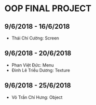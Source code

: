 # OOP FINAL PROJECT
## 9/6/2018 - 16/6/2018
 - Thái Chí Cường: Screen
## 9/6/2018 - 20/6/2018
 - Phan Việt Đức: Menu
 - Đinh Lê Triều Dương: Texture
## 9/6/2018 - 25/6/2018
 - Võ Trần Chí Hưng: Object